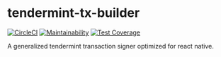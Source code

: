 # tendermint-tx-builder
[![CircleCI](https://circleci.com/gh/circleci/circleci-docs.svg?style=svg)](https://circleci.com/gh/shapeshift/tendermint-tx-builder)
[![Maintainability](https://api.codeclimate.com/v1/badges/af7deb143f34216fefa7/maintainability)](https://codeclimate.com/github/BitHighlander/test-jest-ts/maintainability)
[![Test Coverage](https://api.codeclimate.com/v1/badges/af7deb143f34216fefa7/test_coverage)](https://codeclimate.com/github/BitHighlander/test-jest-ts/test_coverage)

A generalized tendermint transaction signer optimized for react native.

